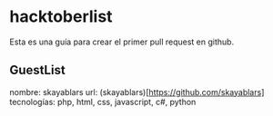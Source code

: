 # hacktoberlist

Esta es una guía para crear el primer pull request en github.

## GuestList

nombre:       skayablars
url:          (skayablars)[https://github.com/skayablars]
tecnologías:  php, html, css, javascript, c#, python

